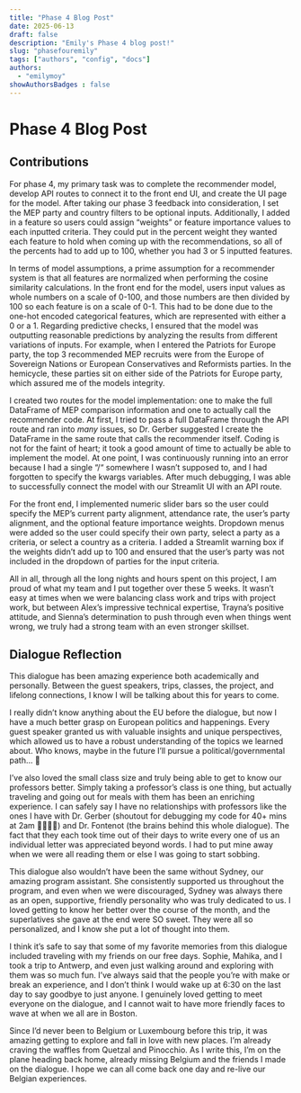 ```yaml
---
title: "Phase 4 Blog Post"
date: 2025-06-13
draft: false
description: "Emily's Phase 4 blog post!"
slug: "phasefouremily"  
tags: ["authors", "config", "docs"]
authors:
  - "emilymoy"
showAuthorsBadges : false
---
```


# Phase 4 Blog Post
## Contributions
For phase 4, my primary task was to complete the recommender model, develop API routes to connect it to the front end UI, and create the UI page for the model. After taking our phase 3 feedback into consideration, I set the MEP party and country filters to be optional inputs. Additionally, I added in a feature so users could assign “weights” or feature importance values to each inputted criteria. They could put in the percent weight they wanted each feature to hold when coming up with the recommendations, so all of the percents had to add up to 100, whether you had 3 or 5 inputted features. 

In terms of model assumptions, a prime assumption for a recommender system is that all features are normalized when performing the cosine similarity calculations. In the front end for the model, users input values as whole numbers on a scale of 0-100, and those numbers are then divided by 100 so each feature is on a scale of 0-1. This had to be done due to the one-hot encoded categorical features, which are represented with either a 0 or a 1. Regarding predictive checks, I ensured that the model was outputting reasonable predictions by analyzing the results from different variations of inputs. For example, when I entered the Patriots for Europe party, the top 3 recommended MEP recruits were from the Europe of Sovereign Nations or European Conservatives and Reformists parties. In the hemicycle, these parties sit on either side of the Patriots for Europe party, which assured me of the models integrity. 

I created two routes for the model implementation: one to make the full DataFrame of MEP comparison information and one to actually call the recommender code. At first, I tried to pass a full DataFrame through the API route and ran into *many* issues, so Dr. Gerber suggested I create the DataFrame in the same route that calls the recommender itself. Coding is not for the faint of heart; it took a good amount of time to actually be able to implement the model. At one point, I was continuously running into an error because I had a single “/“ somewhere I wasn’t supposed to, and I had forgotten to specify the kwargs variables. After much debugging, I was able to successfully connect the model with our Streamlit UI with an API route. 

For the front end, I implemented numeric slider bars so the user could specify the MEP’s current party alignment, attendance rate, the user’s party alignment, and the optional feature importance weights. Dropdown menus were added so the user could specify their own party, select a party as a criteria, or select a country as a criteria. I added a Streamlit warning box if the weights didn’t add up to 100 and ensured that the user’s party was not included in the dropdown of parties for the input criteria.

All in all, through all the long nights and hours spent on this project, I am proud of what my team and I put together over these 5 weeks. It wasn’t easy at times when we were balancing class work and trips with project work, but between Alex’s impressive technical expertise, Trayna’s positive attitude, and Sienna’s determination to push through even when things went wrong, we truly had a strong team with an even stronger skillset.

## Dialogue Reflection

This dialogue has been amazing experience both academically and personally. Between the guest speakers, trips, classes, the project, and lifelong connections, I know I will be talking about this for years to come. 

I really didn’t know anything about the EU before the dialogue, but now I have a much better grasp on European politics and happenings. Every guest speaker granted us with valuable insights and unique perspectives, which allowed us to have a robust understanding of the topics we learned about. Who knows, maybe in the future I’ll pursue a political/governmental path… 🤭

I’ve also loved the small class size and truly being able to get to know our professors better. Simply taking a professor’s class is one thing, but actually traveling and going out for meals with them has been an enriching experience. I can safely say I have no relationships with professors like the ones I have with Dr. Gerber (shoutout for debugging my code for 40+ mins at 2am 🙏🏻🙏🏻) and Dr. Fontenot (the brains behind this whole dialogue). The fact that they each took time out of their days to write every one of us an individual letter was appreciated beyond words. I had to put mine away when we were all reading them or else I was going to start sobbing.

This dialogue also wouldn’t have been the same without Sydney, our amazing program assistant. She consistently supported us throughout the program, and even when we were discouraged, Sydney was always there as an open, supportive, friendly personality who was truly dedicated to us. I loved getting to know her better over the course of the month, and the superlatives she gave at the end were SO sweet. They were all so personalized, and I know she put a lot of thought into them.

I think it’s safe to say that some of my favorite memories from this dialogue included traveling with my friends on our free days. Sophie, Mahika, and I took a trip to Antwerp, and even just walking around and exploring with them was so much fun. I’ve always said that the people you’re with make or break an experience, and I don’t think I would wake up at 6:30 on the last day to say goodbye to just anyone. I genuinely loved getting to meet everyone on the dialogue, and I cannot wait to have more friendly faces to wave at when we all are in Boston.

Since I’d never been to Belgium or Luxembourg before this trip, it was amazing getting to explore and fall in love with new places. I’m already craving the waffles from Quetzal and Pinocchio. As I write this, I’m on the plane heading back home, already missing Belgium and the friends I made on the dialogue. I hope we can all come back one day and re-live our Belgian experiences. 
